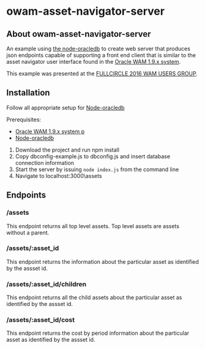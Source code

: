 # owam-asset-navigator-server

## <a name="about"></a> About owam-asset-navigator-server

An example using [the node-oracledb](https://github.com/oracle/node-oracledb) to create web server that produces json endpoints capable of supporting a front end client that is similar to the asset navigator user interface found in the  [ Oracle WAM 1.9.x system](http://www.oracle.com/us/products/applications/utilities/business-solutions/work-asset-management/overview/index.html).

This example was presented at the [FULLCIRCLE 2016 WAM USERS GROUP](http://ouug.org/wam/).

## <a name="installation"></a> Installation

Follow all appropriate setup for [Node-oracledb](https://github.com/oracle/node-oracledb)

Prerequisites:

- [Oracle WAM 1.9.x system p](http://www.oracle.com/us/products/applications/utilities/business-solutions/work-asset-management/overview/index.html)
- [Node-oracledb](https://github.com/oracle/node-oracledb)

1. Download the project and run npm install
2. Copy dbconfig-example.js to dbconfig.js and insert database connection information
2. Start the server by issuing `node index.js` from the command line
3. Navigate to localhost:3000\assets

## <a name="endpoints"></a> Endpoints

### /assets

This endpoint returns all top level assets. Top level assets are assets without a parent.

### /assets/:asset_id

This endpoint returns the information about the particular asset as identified by the assset id.

### /assets/:asset_id/children

This endpoint returns all the child assets about the particular asset as identified by the assset id.

### /assets/:asset_id/cost

This endpoint returns the cost by period information about the particular asset as identified by the assset id.